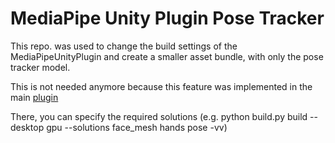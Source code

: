 # MediaPipe Unity Plugin Pose Tracker

This repo. was used to change the build settings of the MediaPipeUnityPlugin and create a smaller asset bundle, with only the pose tracker model.

This is not needed anymore because this feature was implemented in the main [plugin](https://github.com/homuler/MediaPipeUnityPlugin/wiki/Installation-Guide#build-command)

There, you can specify the required solutions (e.g. python build.py build --desktop gpu --solutions face_mesh hands pose -vv)
